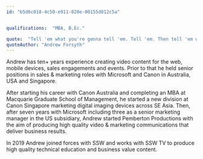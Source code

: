 ```yaml
---
id: "b5d6c018-4c50-e911-820e-00155d012c5a"


qualifications:  "MBA, B.Ec."

quote:  "Tell 'em what you're gonna tell 'em. Tell 'em. Then tell 'em what you've told 'em!"
quoteAuthor: "Andrew Forsyth"
---
```


Andrew has ten+ years experience creating video content for the web, mobile devices, sales engagements and events. Prior to that he held senior positions in sales & marketing roles with Microsoft and Canon in Australia, USA and Singapore.   

After starting his career with Canon Australia and completing an MBA at Macquarie Graduate School of Management, he started a new division at Canon Singapore marketing digital imaging devices across SE Asia. Then, after seven years with Microsoft including three as a senior marketing manager in the US subsidiary, Andrew started Pemberton Productions with the aim of producing high quality video & marketing communications that deliver business results.  

In 2019 Andrew joined forces with SSW and works with SSW TV to produce high quality technical education and business value content.  
